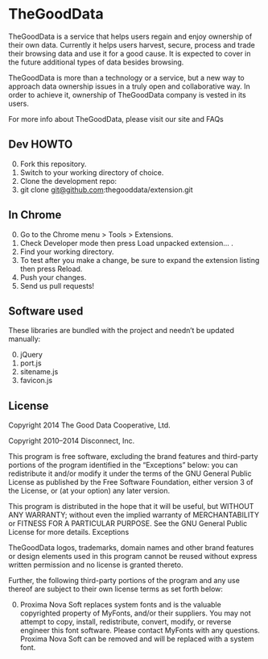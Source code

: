 # TheGoodData

TheGoodData is a service that helps users regain and enjoy ownership of their own data. Currently it helps users harvest, secure, process and trade their browsing data and use it for a good cause. It is expected to cover in the future additional types of data besides browsing.

TheGoodData is more than a technology or a service, but a new way to approach data ownership issues in a truly open and collaborative way. In order to achieve it, ownership of TheGoodData company is vested in its users.

For more info about TheGoodData, please visit our site and FAQs

## Dev HOWTO

0. Fork this repository.
1. Switch to your working directory of choice.
2. Clone the development repo:
3. git clone git@github.com:thegooddata/extension.git

## In Chrome

0. Go to the Chrome menu > Tools > Extensions.
1. Check Developer mode then press Load unpacked extension... .
2. Find your working directory.
3. To test after you make a change, be sure to expand the extension listing then press Reload.
4. Push your changes.
5. Send us pull requests!

## Software used

These libraries are bundled with the project and needn’t be updated manually:

0. jQuery
1. port.js
2. sitename.js
3. favicon.js

## License

Copyright 2014 The Good Data Cooperative, Ltd.

Copyright 2010–2014 Disconnect, Inc.

This program is free software, excluding the brand features and third-party portions of the program identified in the “Exceptions” below: you can redistribute it and/or modify it under the terms of the GNU General Public License as published by the Free Software Foundation, either version 3 of the License, or (at your option) any later version.

This program is distributed in the hope that it will be useful, but WITHOUT ANY WARRANTY; without even the implied warranty of MERCHANTABILITY or FITNESS FOR A PARTICULAR PURPOSE. See the GNU General Public License for more details.
Exceptions

TheGoodData logos, trademarks, domain names and other brand features or design elements used in this program cannot be reused without express written permission and no license is granted thereto.

Further, the following third-party portions of the program and any use thereof are subject to their own license terms as set forth below:

0. Proxima Nova Soft replaces system fonts and is the valuable copyrighted property of MyFonts, and/or their suppliers. You may not attempt to copy, install, redistribute, convert, modify, or reverse engineer this font software. Please contact MyFonts with any questions. Proxima Nova Soft can be removed and will be replaced with a system font.

